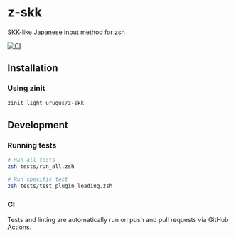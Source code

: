 # z-skk

SKK-like Japanese input method for zsh

[![CI](https://github.com/urugus/z-skk/actions/workflows/ci.yml/badge.svg)](https://github.com/urugus/z-skk/actions/workflows/ci.yml)

## Installation

### Using zinit

```zsh
zinit light urugus/z-skk
```

## Development

### Running tests

```bash
# Run all tests
zsh tests/run_all.zsh

# Run specific test
zsh tests/test_plugin_loading.zsh
```

### CI

Tests and linting are automatically run on push and pull requests via GitHub Actions.